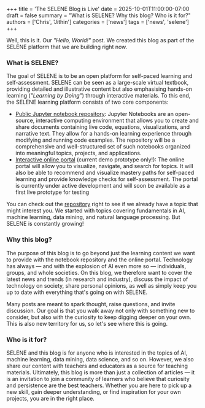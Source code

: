 +++
title = 'The SELENE Blog is Live'
date = 2025-10-01T11:00:00-07:00
draft = false
summary = "What is SELENE? Why this blog? Who is it for?"
authors = ['Chris', 'Jithin']
categories = ['news']
tags = ['news', 'selene']
+++


Well, this is it. Our *"Hello, World!"* post. We created this blog as part of the SELENE platform that we are building right now.


### What is SELENE?

The goal of SELENE is to be an open platform for self-paced learning and self-assessment. SELENE can be seen as a large-scale virtual textbook, providing detailed and illustrative content but also emphasising hands-on learning (*"Learning by Doing"*) through interactive materials. To this end, the SELENE learning platform consists of two core components:
* [Public Jupyter notebook repository](https://github.com/chrisvdweth/selene): Jupyter Notebooks are an open-source, interactive computing environment that allows you to create and share documents containing live code, equations, visualizations, and narrative text. They allow for a hands-on learning experience through modifying and running code examples. The repository will be a comprehensive and well-structured set of such notebooks organized into meaningful topics, projects, and applications.
* [Interactive online portal](https://chrisvdw.net/projects/selene/) (current demo prototype only!): The online portal will allow you to visualize, navigate, and search for topics. It will also be able to recommend and visualize mastery paths for self-paced learning and provide knowledge checks for self-assessment. The portal is currently under active development and will soon be available as a first live prototype for testing

You can check out the [repository](https://github.com/chrisvdweth/selene) right to see if we already have a topic that might interest you. We started with topics covering fundamentals in AI, machine learning, data mining, and natural language processing. But SELENE is constantly growing!



### Why this blog?

The purpose of this blog is to go beyond just the learning content we want to provide with the notebook repository and the online portal. Technology has always &mdash; and with the explosion of AI even more so &mdash; individuals, groups, and whole societies. On this blog, we therefore want to cover the latest news and trends (in research and industry), discuss the impact of technology on society, share personal opinions, as well as simply keep you up to date with everything that's going on with SELENE. 

Many posts are meant to spark thought, raise questions, and invite discussion. Our goal is that you walk away not only with something new to consider, but also with the curiosity to keep digging deeper on your own. This is also new territory for us, so let's see where this is going.


### Who is it for?

SELENE and this blog is for anyone who is interested in the topics of AI, machine learning, data mining, data science, and so on. However, we also share our content with teachers and educators as a source for teaching materials. Ultimately, this blog is more than just a collection of articles &mdash; it is an invitation to join a community of learners who believe that curiosity and persistence are the best teachers. Whether you are here to pick up a new skill, gain deeper understanding, or find inspiration for your own projects, you are in the right place.

